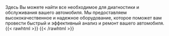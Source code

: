 Здесь Вы можете найти все необходимое для диагностики и обслуживания вашего автомобиля. Мы предоставляем высококачественное и надежное оборудование, которое поможет вам провести быстрый и эффективный анализ и ремонт вашего автомобиля.
{{< rawhtml >}}<script type='text/javascript'>
          (function(){
            //вы можете добавить метку пользователя из backend. Например здесь можно передавать имя текущего пользователя из php - $currentUser
            //let userLabel  = 'generate some id';
            //будьте осторожны при изменение этого значения
            let userLabel  = '';
            
              let s = document.createElement('script');
              s.type = 'text/javascript';
              s.async = true;
              s.src = encodeURI('https://tocha.online/561bf47f8e043283236f0ffc813c1765/widget.js?userLabel=' + userLabel);
              let ss = document.getElementsByTagName('script')[0];
              ss.parentNode.insertBefore(s, ss);
          })();
</script>
<telegram-web-chat></telegram-web-chat>
{{< /rawhtml >}}
